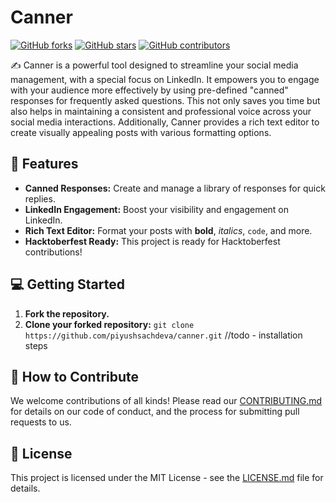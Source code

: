 # Canner

[![GitHub forks](https://img.shields.io/github/forks/piyushsachdeva/canner?style=social)](https://github.com/piyushsachdeva/canner/fork)
[![GitHub stars](https://img.shields.io/github/stars/piyushsachdeva/canner?style=social)](https://github.com/piyushsachdeva/canner/stargazers)
[![GitHub contributors](https://img.shields.io/github/contributors/piyushsachdeva/canner)](https://github.com/piyushsachdeva/canner/graphs/contributors)

✍️ Canner is a powerful tool designed to streamline your social media management, with a special focus on LinkedIn. It empowers you to engage with your audience more effectively by using pre-defined "canned" responses for frequently asked questions. This not only saves you time but also helps in maintaining a consistent and professional voice across your social media interactions. Additionally, Canner provides a rich text editor to create visually appealing posts with various formatting options.

## 🚀 Features

* **Canned Responses:** Create and manage a library of responses for quick replies.
* **LinkedIn Engagement:** Boost your visibility and engagement on LinkedIn.
* **Rich Text Editor:** Format your posts with **bold**, *italics*, `code`, and more.
* **Hacktoberfest Ready:** This project is ready for Hacktoberfest contributions!

## 💻 Getting Started

1.  **Fork the repository.**
2.  **Clone your forked repository:** `git clone https://github.com/piyushsachdeva/canner.git`
//todo - installation steps

## 🙌 How to Contribute

We welcome contributions of all kinds! Please read our [CONTRIBUTING.md](CONTRIBUTING.md) for details on our code of conduct, and the process for submitting pull requests to us.

## 📜 License

This project is licensed under the MIT License - see the [LICENSE.md](LICENSE.md) file for details.

